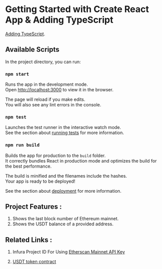 # Getting Started with Create React App & Adding TypeScript

[Adding TypeScript](https://create-react-app.dev/docs/adding-typescript/).

## Available Scripts

In the project directory, you can run:

### `npm start`

Runs the app in the development mode.\
Open [http://localhost:3000](http://localhost:3000) to view it in the browser.

The page will reload if you make edits.\
You will also see any lint errors in the console.

### `npm test`

Launches the test runner in the interactive watch mode.\
See the section about [running tests](https://facebook.github.io/create-react-app/docs/running-tests) for more information.

### `npm run build`

Builds the app for production to the `build` folder.\
It correctly bundles React in production mode and optimizes the build for the best performance.

The build is minified and the filenames include the hashes.\
Your app is ready to be deployed!

See the section about [deployment](https://facebook.github.io/create-react-app/docs/deployment) for more information.

## Project Features :

1. Shows the last block number of Ethereum mainnet.
2. Shows the USDT balance of a provided address.

## Related Links :

1. Infura Project ID For Using [Etherscan Mainnet API Key](https://app.infura.io/key/759e4fcbf9b7449f854586fb65f43184/all-endpoints)

2. [USDT token contract](https://etherscan.io/token/0xdac17f958d2ee523a2206206994597c13d831ec7)
